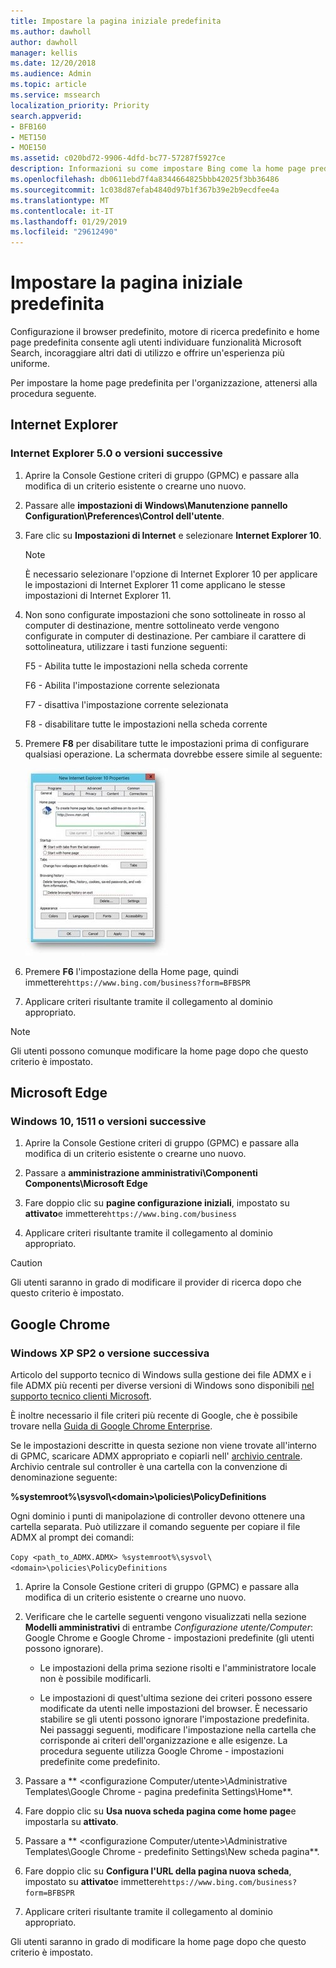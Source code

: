 ```yaml
---
title: Impostare la pagina iniziale predefinita
ms.author: dawholl
author: dawholl
manager: kellis
ms.date: 12/20/2018
ms.audience: Admin
ms.topic: article
ms.service: mssearch
localization_priority: Priority
search.appverid:
- BFB160
- MET150
- MOE150
ms.assetid: c020bd72-9906-4dfd-bc77-57287f5927ce
description: Informazioni su come impostare Bing come la home page predefinita per la propria azienda con Microsoft Search.
ms.openlocfilehash: db0611ebd7f4a8344664825bbb42025f3bb36486
ms.sourcegitcommit: 1c038d87efab4840d97b1f367b39e2b9ecdfee4a
ms.translationtype: MT
ms.contentlocale: it-IT
ms.lasthandoff: 01/29/2019
ms.locfileid: "29612490"
---
```

# <a name="set-default-homepage"></a>Impostare la pagina iniziale predefinita

Configurazione il browser predefinito, motore di ricerca predefinito e home page predefinita consente agli utenti individuare funzionalità Microsoft Search, incoraggiare altri dati di utilizzo e offrire un'esperienza più uniforme.
  
Per impostare la home page predefinita per l'organizzazione, attenersi alla procedura seguente.
  
## <a name="internet-explorer"></a>Internet Explorer

### <a name="internet-explorer-50-or-later"></a>Internet Explorer 5.0 o versioni successive

1. Aprire la Console Gestione criteri di gruppo (GPMC) e passare alla modifica di un criterio esistente o crearne uno nuovo.
    
2. Passare alle **impostazioni di Windows\Manutenzione pannello Configuration\Preferences\Control dell'utente**.
    
3. Fare clic su **Impostazioni di Internet** e selezionare **Internet Explorer 10**.
    
    > [!NOTE]
    > È necessario selezionare l'opzione di Internet Explorer 10 per applicare le impostazioni di Internet Explorer 11 come applicano le stesse impostazioni di Internet Explorer 11. 
  
4. Non sono configurate impostazioni che sono sottolineate in rosso al computer di destinazione, mentre sottolineato verde vengono configurate in computer di destinazione. Per cambiare il carattere di sottolineatura, utilizzare i tasti funzione seguenti:
    
    F5 - Abilita tutte le impostazioni nella scheda corrente
    
    F6 - Abilita l'impostazione corrente selezionata
    
    F7 - disattiva l'impostazione corrente selezionata
    
    F8 - disabilitare tutte le impostazioni nella scheda corrente
    
5. Premere **F8** per disabilitare tutte le impostazioni prima di configurare qualsiasi operazione. La schermata dovrebbe essere simile al seguente: 
    
    ![Finestra di dialogo Proprietà Internet Explorer 10](media/2fd55755-5007-4e33-a795-c42ce2fcef4a.jpg)
  
6. Premere **F6** l'impostazione della Home page, quindi immettere`https://www.bing.com/business?form=BFBSPR`
    
7. Applicare criteri risultante tramite il collegamento al dominio appropriato.
    
> [!NOTE]
> Gli utenti possono comunque modificare la home page dopo che questo criterio è impostato. 
  
## <a name="microsoft-edge"></a>Microsoft Edge

### <a name="windows-10-version-1511-or-later"></a>Windows 10, 1511 o versioni successive

1. Aprire la Console Gestione criteri di gruppo (GPMC) e passare alla modifica di un criterio esistente o crearne uno nuovo.
    
2. Passare a **amministrazione amministrativi\Componenti Components\Microsoft Edge**
    
1. Fare doppio clic su **pagine configurazione iniziali**, impostato su **attivato**e immettere`https://www.bing.com/business`
    
3. Applicare criteri risultante tramite il collegamento al dominio appropriato.
    
> [!CAUTION]
> Gli utenti saranno in grado di modificare il provider di ricerca dopo che questo criterio è impostato. 
  
## <a name="google-chrome"></a>Google Chrome

### <a name="windows-xp-sp2-or-later"></a>Windows XP SP2 o versione successiva

Articolo del supporto tecnico di Windows sulla gestione dei file ADMX e i file ADMX più recenti per diverse versioni di Windows sono disponibili [nel supporto tecnico clienti Microsoft](https://support.microsoft.com/en-us/help/3087759/how-to-create-and-manage-the-central-store-for-group-policy-administra).

È inoltre necessario il file criteri più recente di Google, che è possibile trovare nella [Guida di Google Chrome Enterprise](https://support.google.com/chrome/a/answer/187202).
  
Se le impostazioni descritte in questa sezione non viene trovate all'interno di GPMC, scaricare ADMX appropriato e copiarli nell' [archivio centrale](https://docs.microsoft.com/en-us/previous-versions/windows/it-pro/windows-vista/cc748955%28v%3dws.10%29). Archivio centrale sul controller è una cartella con la convenzione di denominazione seguente:
  
 **%systemroot%\sysvol\\<domain\>\policies\PolicyDefinitions**
  
Ogni dominio i punti di manipolazione di controller devono ottenere una cartella separata. Può utilizzare il comando seguente per copiare il file ADMX al prompt dei comandi:
  
 `Copy <path_to_ADMX.ADMX> %systemroot%\sysvol\<domain>\policies\PolicyDefinitions`
  
1. Aprire la Console Gestione criteri di gruppo (GPMC) e passare alla modifica di un criterio esistente o crearne uno nuovo.
    
2. Verificare che le cartelle seguenti vengono visualizzati nella sezione **Modelli amministrativi** di entrambe *Configurazione utente/Computer*: Google Chrome e Google Chrome - impostazioni predefinite (gli utenti possono ignorare).
    
   - Le impostazioni della prima sezione risolti e l'amministratore locale non è possibile modificarli.
    
   - Le impostazioni di quest'ultima sezione dei criteri possono essere modificate da utenti nelle impostazioni del browser. È necessario stabilire se gli utenti possono ignorare l'impostazione predefinita. Nei passaggi seguenti, modificare l'impostazione nella cartella che corrisponde ai criteri dell'organizzazione e alle esigenze. La procedura seguente utilizza Google Chrome - impostazioni predefinite come predefinito.
    
3. Passare a ** &lt;configurazione Computer/utente&gt;\Administrative Templates\Google Chrome - pagina predefinita Settings\Home**.
    
4. Fare doppio clic su **Usa nuova scheda pagina come home page**e impostarla su **attivato**.
    
5. Passare a ** &lt;configurazione Computer/utente&gt;\Administrative Templates\Google Chrome - predefinito Settings\New scheda pagina**.
    
6. Fare doppio clic su **Configura l'URL della pagina nuova scheda**, impostato su **attivato**e immettere`https://www.bing.com/business?form=BFBSPR`
    
7. Applicare criteri risultante tramite il collegamento al dominio appropriato.
    
Gli utenti saranno in grado di modificare la home page dopo che questo criterio è impostato.